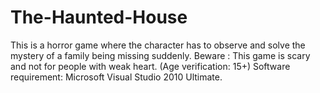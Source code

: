 # The-Haunted-House
This is a horror game where the character has to observe and solve the mystery of a family being missing suddenly. 
Beware : This game is scary and not for people with weak heart. (Age verification: 15+) 
Software requirement: Microsoft Visual Studio 2010 Ultimate.
